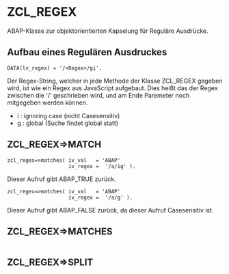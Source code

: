 # ZCL_REGEX
ABAP-Klasse zur objektorientierten Kapselung für Reguläre Ausdrücke.

## Aufbau eines Regulären Ausdruckes

```abap
DATA(lv_regex) = '/<Regex>/gi'.
```
Der Regex-String, welcher in jede Methode der Klasse ZCL_REGEX gegeben wird, ist wie ein Regex aus JavaScript aufgebaut. Dies heißt das der Regex zwischen die '/' geschrieben wird, und am Ende Paremeter noch mitgegeben werden können.
* i : ignoring case (nicht Casesensitiv)
* g : global (Suche findet global statt)

## ZCL_REGEX=>MATCH

```abap
zcl_regex=>matches( iv_val   = 'ABAP'
                    iv_regex =  '/a/ig' ).
```
Dieser Aufruf gibt ABAP_TRUE zurück.

```abap
zcl_regex=>matches( iv_val   = 'ABAP'
                    iv_regex =  '/a/g' ).
```
Dieser Aufruf gibt ABAP_FALSE zurück, da dieser Aufruf Casesensitiv ist.

## ZCL_REGEX=>MATCHES

```abap

```

## ZCL_REGEX=>SPLIT

```abap

```
